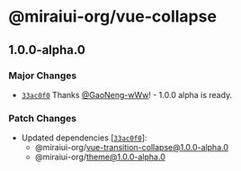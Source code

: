 # @miraiui-org/vue-collapse

## 1.0.0-alpha.0

### Major Changes

- [`33ac0f0`](https://github.com/GaoNeng-wWw/mirai-ui/commit/33ac0f0aceff924080577ae09c4aa0dc16c60a4e) Thanks [@GaoNeng-wWw](https://github.com/GaoNeng-wWw)! - 1.0.0 alpha is ready.

### Patch Changes

- Updated dependencies [[`33ac0f0`](https://github.com/GaoNeng-wWw/mirai-ui/commit/33ac0f0aceff924080577ae09c4aa0dc16c60a4e)]:
  - @miraiui-org/vue-transition-collapse@1.0.0-alpha.0
  - @miraiui-org/theme@1.0.0-alpha.0
